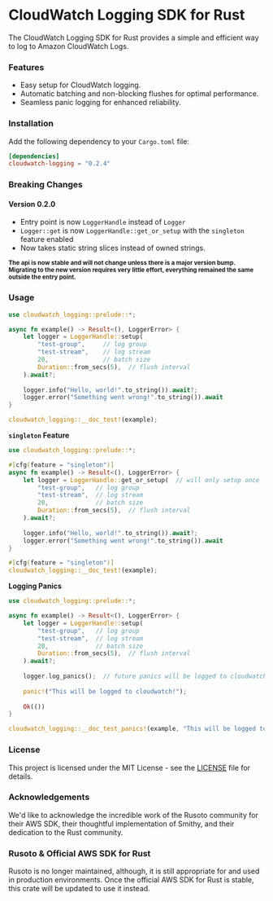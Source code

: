# CloudWatch Logging SDK for Rust

The CloudWatch Logging SDK for Rust provides a simple and efficient way to log to Amazon CloudWatch Logs.

### Features

- Easy setup for CloudWatch logging.
- Automatic batching and non-blocking flushes for optimal performance.
- Seamless panic logging for enhanced reliability.

### Installation

Add the following dependency to your `Cargo.toml` file:

```toml
[dependencies]
cloudwatch-logging = "0.2.4"
```

### Breaking Changes

#### Version 0.2.0

- Entry point is now `LoggerHandle` instead of `Logger`
- `Logger::get` is now `LoggerHandle::get_or_setup` with the `singleton` feature enabled
- Now takes static string slices instead of owned strings.

<sub>**The api is now stable and will not change unless there is a major version bump. Migrating to the new version
requires very little effort, everything remained the same outside the entry point.**</sub>

### Usage
```rust
use cloudwatch_logging::prelude::*;

async fn example() -> Result<(), LoggerError> {
    let logger = LoggerHandle::setup(
        "test-group",     // log group
        "test-stream",    // log stream
        20,               // batch size
        Duration::from_secs(5),  // flush interval
    ).await?;
    
    logger.info("Hello, world!".to_string()).await?;
    logger.error("Something went wrong!".to_string()).await
}

cloudwatch_logging::__doc_test!(example);
```

**`singleton` Feature**
```rust
use cloudwatch_logging::prelude::*;

#[cfg(feature = "singleton")]
async fn example() -> Result<(), LoggerError> {
    let logger = LoggerHandle::get_or_setup(  // will only setup once
        "test-group",   // log group
        "test-stream",  // log stream
        20,             // batch size
        Duration::from_secs(5),  // flush interval
    ).await?;
    
    logger.info("Hello, world!".to_string()).await?;
    logger.error("Something went wrong!".to_string()).await
}

#[cfg(feature = "singleton")]
cloudwatch_logging::__doc_test!(example);
```

**Logging Panics**

```rust
use cloudwatch_logging::prelude::*;

async fn example() -> Result<(), LoggerError> {
    let logger = LoggerHandle::setup(
        "test-group",   // log group
        "test-stream",  // log stream
        20,             // batch size
        Duration::from_secs(5),  // flush interval
    ).await?;
    
    logger.log_panics();  // future panics will be logged to cloudwatch
    
    panic!("This will be logged to cloudwatch!");
    
    Ok(())
}

cloudwatch_logging::__doc_test_panics!(example, "This will be logged to cloudwatch!");
```

### License
This project is licensed under the MIT License - see the [LICENSE](https://github.com/Omena-Palette/CloudWatchLogging/blob/main/LICENSE) file for details.

### Acknowledgements
We'd like to acknowledge the incredible work of the Rusoto community for their AWS SDK, their thoughtful implementation
of Smithy, and their dedication to the Rust community. 

### Rusoto & Official AWS SDK for Rust
Rusoto is no longer maintained, although, it is still appropriate for and used in production environments. Once the
official AWS SDK for Rust is stable, this crate will be updated to use it instead.